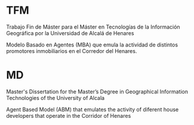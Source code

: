 # TFM

Trabajo Fin de Máster para el Máster en Tecnologías de la Información Geográfica por la  Universidad de Alcalá de Henares

Modelo Basado en Agentes (MBA) que emula la actividad de distintos promotores inmobiliarios en el Corredor del Henares.

# MD

Master's Dissertation for the Master’s Degree in Geographical Information Technologies of the University of Alcala

Agent Based Model (ABM) that emulates the activity of diferent house developers that operate in the Corridor of Henares
